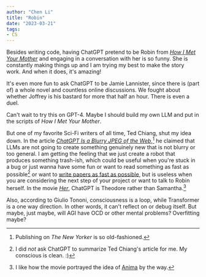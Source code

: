 ```yaml
---
author: "Chen Li"
title: "Robin"
date: "2023-03-21"
tags: 
- CS
---
```


Besides writing code, having ChatGPT pretend to be Robin from [_How I Met Your Mother_](https://en.wikipedia.org/wiki/How_I_Met_Your_Mother) and engaging in a conversation with her is so funny. She is constantly making things up and I am trying my best to make the story work. And when it does, it's amazing!

It's even more fun to ask ChatGPT to be Jamie Lannister, since there is (part of) a whole novel and countless online discussions. We fought about whether Joffrey is his bastard for more that half an hour. There is even a duel.

Can't wait to try this on GPT-4. Maybe I should build my own LLM and put in the scripts of _How I Met Your Mother_.

But one of my favorite Sci-Fi writers of all time, Ted Chiang, shut my idea down. In the article [_ChatGPT Is a Blurry JPEG of the Web_](https://www.newyorker.com/tech/annals-of-technology/chatgpt-is-a-blurry-jpeg-of-the-web),[^1] he claimed that LLMs are not going to create something genuinely new that is not blurry or too general. I am getting the feeling that we just create a robot that produces something trash-ish, which could be useful when you're stuck in a bug or just wanna have some fun or want to read something as fast as possible[^2] or want to [write papers as fast as possible](https://english.elpais.com/science-tech/2023-04-02/one-of-the-worlds-most-cited-scientists-rafael-luque-suspended-without-pay-for-13-years.html), but is useless when you are considering the next step of your project or want to talk to Robin herself. In the movie [_Her_](https://www.imdb.com/title/tt1798709/), ChatGPT is Theodore rather than Samantha.[^3]

Also, according to Giulio Tononi, consciousness is a loop, while Transformer is a one way direction. In other words, it can't reflect on or debug itself. But maybe, just maybe, will AGI have OCD or other mental problems? Overfitting maybe?

[^1]: Publishing on _The New Yorker_ is so old-fashioned.
[^2]: I did _not_ ask ChatGPT to summarize Ted Chiang's article for me. My conscious is clean. :)
[^3]: I like how the movie portrayed the idea of [Anima](https://en.wikipedia.org/wiki/Anima_and_animus) by the way.
